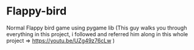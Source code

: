 # Flappy-bird
Normal Flappy bird game using pygame lib (This guy walks you through everything in this project, i followed and referred him along in this whole project => https://youtu.be/UZg49z76cLw )
